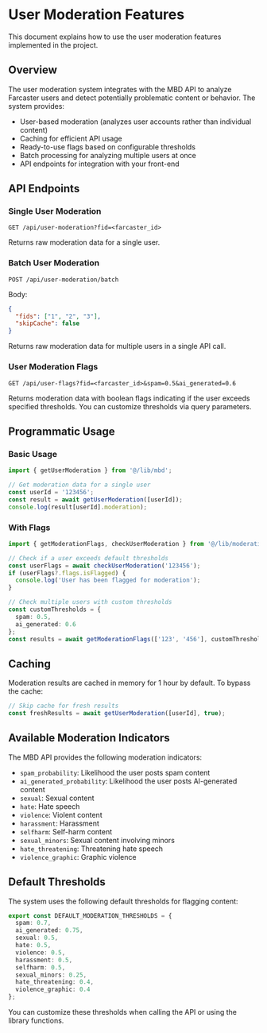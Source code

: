 # User Moderation Features

This document explains how to use the user moderation features implemented in the project.

## Overview

The user moderation system integrates with the MBD API to analyze Farcaster users and detect potentially problematic content or behavior. The system provides:

- User-based moderation (analyzes user accounts rather than individual content)
- Caching for efficient API usage
- Ready-to-use flags based on configurable thresholds
- Batch processing for analyzing multiple users at once
- API endpoints for integration with your front-end

## API Endpoints

### Single User Moderation

```
GET /api/user-moderation?fid=<farcaster_id>
```

Returns raw moderation data for a single user.

### Batch User Moderation

```
POST /api/user-moderation/batch
```

Body:
```json
{
  "fids": ["1", "2", "3"],
  "skipCache": false
}
```

Returns raw moderation data for multiple users in a single API call.

### User Moderation Flags

```
GET /api/user-flags?fid=<farcaster_id>&spam=0.5&ai_generated=0.6
```

Returns moderation data with boolean flags indicating if the user exceeds specified thresholds. You can customize thresholds via query parameters.

## Programmatic Usage

### Basic Usage

```typescript
import { getUserModeration } from '@/lib/mbd';

// Get moderation data for a single user
const userId = '123456';
const result = await getUserModeration([userId]);
console.log(result[userId].moderation);
```

### With Flags

```typescript
import { getModerationFlags, checkUserModeration } from '@/lib/moderation';

// Check if a user exceeds default thresholds
const userFlags = await checkUserModeration('123456');
if (userFlags?.flags.isFlagged) {
  console.log('User has been flagged for moderation');
}

// Check multiple users with custom thresholds
const customThresholds = {
  spam: 0.5,
  ai_generated: 0.6
};
const results = await getModerationFlags(['123', '456'], customThresholds);
```

## Caching

Moderation results are cached in memory for 1 hour by default. To bypass the cache:

```typescript
// Skip cache for fresh results
const freshResults = await getUserModeration([userId], true);
```

## Available Moderation Indicators

The MBD API provides the following moderation indicators:

- `spam_probability`: Likelihood the user posts spam content
- `ai_generated_probability`: Likelihood the user posts AI-generated content
- `sexual`: Sexual content
- `hate`: Hate speech
- `violence`: Violent content
- `harassment`: Harassment
- `selfharm`: Self-harm content
- `sexual_minors`: Sexual content involving minors
- `hate_threatening`: Threatening hate speech
- `violence_graphic`: Graphic violence

## Default Thresholds

The system uses the following default thresholds for flagging content:

```typescript
export const DEFAULT_MODERATION_THRESHOLDS = {
  spam: 0.7,
  ai_generated: 0.75,
  sexual: 0.5,
  hate: 0.5,
  violence: 0.5,
  harassment: 0.5,
  selfharm: 0.5,
  sexual_minors: 0.25,
  hate_threatening: 0.4,
  violence_graphic: 0.4
};
```

You can customize these thresholds when calling the API or using the library functions. 
